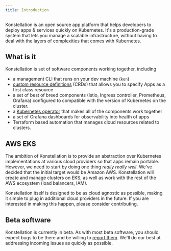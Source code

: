 ```yaml
---
title: Introduction
---
```


Konstellation is an open source app platform that helps developers to deploy apps & services quickly on Kubernetes. It's a production-grade system that lets you manage a scalable infrastructure, without having to deal with the layers of complexities that comes with Kubernetes.

## What is it

Konstellation is set of software components working together, including

* a management CLI that runs on your dev machine (`kon`)
* [custom resource definitions](https://kubernetes.io/docs/tasks/extend-kubernetes/custom-resources/custom-resource-definitions/) (CRDs) that allows you to specify Apps as a first class resource
* a set of best of breed components (Istio, Ingress controller, Prometheus, Grafana) configured to compatible with the version of Kubernetes on the cluster.
* a [Kubernetes operator](https://kubernetes.io/docs/concepts/extend-kubernetes/operator/) that makes all of the components work together
* a set of Grafana dashboards for observability into health of apps
* Terraform based automation that manages cloud resources related to clusters.

## AWS EKS

The ambition of Konstellation is to provide an abstraction over Kubernetes implementations at various cloud providers so that apps remain portable. However, we need to start by doing one thing _really_ _really_ _well_. We've decided that the initial target would be Amazon AWS. Konstellation will create and manage clusters on EKS, as well as work with the rest of the AWS ecosystem (load balancers, IAM).

Konstellation itself is designed to be as cloud agnostic as possible, making it simple to plug in additional cloud providers in the future. If you are interested in making this happen, please consider contributing.

## Beta software

Konstellation is currently in beta. As with most beta software, you should expect bugs to be there and be willing to [report them](https://github.com/k11n/konstellation/issues). We'll do our best at addressing incoming issues as quickly as possible.
